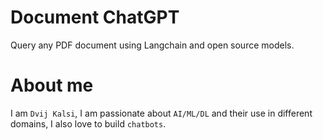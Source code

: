 
# Document ChatGPT
Query any PDF document using Langchain and open source models.


# About me
I am `Dvij Kalsi`, I am passionate about `AI/ML/DL` and their use in different domains, I also love to build `chatbots`.
